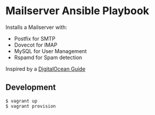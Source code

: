 # Mailserver Ansible Playbook

Installs a Mailserver with:

* Postfix for SMTP
* Dovecot for IMAP
* MySQL for User Management
* Rspamd for Spam detection

Inspired by a [DigitalOcean Guide][digitalocean-guide]

## Development

```
$ vagrant up
$ vagrant provision
```

[digitalocean-guide]: https://www.digitalocean.com/community/tutorials/how-to-configure-a-mail-server-using-postfix-dovecot-mysql-and-spamassassin
